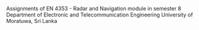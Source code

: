 Assignments of EN 4353 - Radar and Navigation module in semester 8
Department of Electronic and Telecommunication Engineering
University of Moratuwa, Sri Lanka
